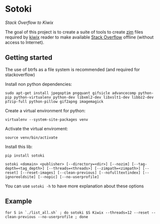 # Sotoki

*Stack Overflow to Kiwix*

The goal of this project is to create a suite of tools to create
[zim](http://www.openzim.org) files required by
[kiwix](http://kiwix.org/) reader to make available [Stack Overflow](https://stackoverflow.com/)
offline (without access to Internet).

## Getting started

The use of btrfs as a file system is recommended (and required for stackoverflow)

Install non python dependencies:

```
sudo apt-get install jpegoptim pngquant gifsicle advancecomp python-pip python-virtualenv python-dev libxml2-dev libxslt1-dev libbz2-dev p7zip-full python-pillow gif2apng imagemagick
```


Create a virtual environment for python:

```
virtualenv --system-site-packages venv
```

Activate the virtual enviroment:

```
source venv/bin/activate
```


Install this lib:

```
pip install sotoki
```


```
sotoki <domain> <publisher> [--directory=<dir>] [--nozim] [--tag-depth=<tag_depth>] [--threads=<threads>] [--zimpath=<zimpath>] [--reset] [--reset-images] [--clean-previous] [--nofulltextindex] [--ignoreoldsite] [--nopic] [--no-userprofile]

```
You can use `sotoki -h` to have more explanation about these options

## Example

```
for S in `./list_all.sh` ; do sotoki $S Kiwix --threads=12 --reset --clean-previous --no-userprofile ; done
```